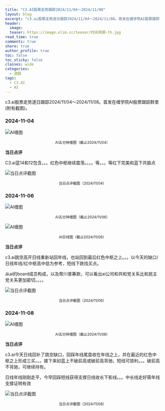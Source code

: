 ```yaml
---
title: "C3.AI股票走势跟踪2024/11/04～2024/11/08"
layout: blog
excerpt: "c3.ai股票走势逐日跟踪2024/11/04～2024/11/08。首发在缠学院AI股票跟踪群里(附有截图)。"
header:
  image: 
  teaser: https://image.olim.cc/teaser/时间周期-th.jpg
read_time: true
comments: true
share: true
author_profile: true
toc: false
toc_sticky: false
classes: wide
categories:
  - 选股
tags:
  - C3.AI
  - AI
---
```


c3.ai股票走势逐日跟踪2024/11/04～2024/11/08。首发在缠学院AI股票跟踪群里(附有截图)。

### 2024-11-04

![AI缠图](https://image.olim.cc/2024b/AI-20241104-m5-c.png)
<small><center>AI五分钟缠图（截止2024/11/04）</center></small>

**当日点评**

C3.ai蓝14和12包含。。。红色中枢继续震荡。。。。等。。。等红下完美和蓝下共振点

![当日点评截图](https://image.olim.cc/2024b/AI-20241104-comments-1.jpg)
<small><center>当日点评截图（2024/11/04）</center></small>

### 2024-11-06

![AI缠图](https://image.olim.cc/2024b/AI-20241106-m5-c.png)
<small><center>AI五分钟缠图（截止2024/11/06）</center></small>

![AI缠图](https://image.olim.cc/2024b/AI-20241106-day-j.png)
<small><center>AI日线图（截止2024/11/06）</center></small>

**当日点评**

c3.ai跳空高开日线重新站回年线，也站回到最后红色中枢之上。。。以今天的缺口/日线年线/红中枢高中低为参考，短线下跌找买点。

从ai的board成员构成，以及帮川普筹款，可以看出ai公司和共和党关系比和民主党关系更加密切。。。。

![当日点评截图](https://image.olim.cc/2024b/AI-20241106-comments-1.jpg)
<small><center>当日点评截图（2024/11/06）</center></small>

### 2024-11-08

![AI缠图](https://image.olim.cc/2024b/AI-20241108-m5-c.png)
<small><center>AI五分钟缠图（截止2024/11/08）</center></small>

**当日点评**

c3.ai今天日线回补了跳空缺口，回踩年线尾盘收在年线之上，并在最近的红色中枢之上形成三买。。。接下来如蓝上不破前高或破前高背驰，短线可锁利。。。破前高不背驰，可继续持有。

日线年线刚刚走平，今早回踩短线获得支撑日线收长下影线。。。中长线走好需年线支撑证明有效

![当日点评截图](https://image.olim.cc/2024b/AI-20241108-comments-1.jpg)
<small><center>当日点评截图（2024/11/08）</center></small>
